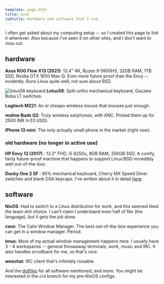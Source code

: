 ```yaml
---
template: page.html
title: uses
subtitle: Hardware and software that I use.
---
```


I often get asked about my computing setup -- so I created this page to link it
whenever. Also because I've seen it on other sites, and I don't want to miss
out.

## hardware

**Asus ROG Flow X13 (2021)**: 13.4" 4K, Ryzen 9 5900HS, 32GB RAM, 1TB
SSD, Nvidia GTX 1650 Max-Q. Even more future proof than the Envy --
evidently. Runs Linux quite well; not sure about BSD.

![lotus58 keyboard](https://cdn.icyphox.sh/wsHGX.jpg)
**Lotus58**: Split-ortho mechanical keyboard, Gazzew Boba LT switches.

**Logitech M221**: An el cheapo wireless mouse that mouses just enough.

**realme Buds Q2**: Truly wireless earphones, with ANC. Picked them up
for 2500 INR (≈33 USD).

**iPhone 13 mini**: The only actually small phone in the market (right
now).

### old hardware (no longer in active use)

**HP Envy 13 (2017)** : 13.3" FHD, i5 8250u, 8GB RAM, 256GB SSD. A
comfy, fairly future-proof machine that happens to support Linux/BSD
incredibly well out-of-the-box.

**Ducky One 2 SF** : 65% mechanical keyboard, Cherry MX Speed Silver
switches and blank DSA keycaps. I've written about it in detail
[here](/blog/ducky-one-2).


## software

**NixOS**: Had to switch to a Linux distribution for work, and this
seemed liked the least-shit choice. I can't claim I understand even half
of Nix (the language), but it gets the job done.

**cwm**: The Calm Window Manager. The best out-of-the-box experience you can
get in a window manager. Period.

**tmux**: Most of my actual window management happens here. I usually have
3 - 4 workspaces -- general throwaway terminals, work, music and IRC. It also
handles scrollback for me, so that's nice.

**weechat**: IRC client that's infinitely riceable.

And the [dotfiles](https://github.com/icyphox/dotfiles) for all software
mentioned, and more. You might be interested in the `old` branch for my
pre-NixOS configs.
